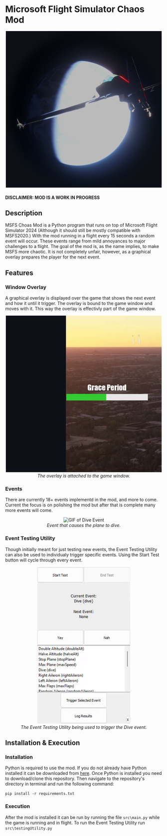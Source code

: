 # Microsoft Flight Simulator Chaos Mod

<p align="center">
    <img src="https://github.com/WaxyCraft/MSFSChaosMod/blob/main/assets/samples/space.png" alt="Logo?"/>
</p>

#### **DISCLAIMER: MOD IS A WORK IN PROGRESS**

## Description

MSFS Choas Mod is a Python program that runs on top of Microsoft Flight Simulator 2024 (Although it should still be mostly compatible with MSFS2020.) With the mod running in a flight every 15 seconds a random event will occur. These events range from mild annoyances to major challenges to a flight. The goal of the mod is, as the name implies, to make MSFS more chaotic. It is not completely unfair, however, as a graphical overlay prepares the player for the next event.

## Features

### Window Overlay

A graphical overlay is displayed over the game that shows the next event and how it until it trigger. The overlay  is bound to the game window and moves with it. This way the overlay is effectivly part of the game window.

<p align="center">
    <img src="https://github.com/WaxyCraft/MSFSChaosMod/blob/main/assets/samples/overlay.gif" alt="GIF of Overlay"/>
    <br>
    <em>The overlay is attached to the game window.</em>
</p>

### Events

There are currently 18+ events implementd in the mod, and more to come. Current the focus is on polishing the mod but after that is complete many more events will come.

<p align="center">
    <img src="https://github.com/WaxyCraft/MSFSChaosMod/blob/main/assets/samples/dive.gif" alt="GIF of Dive Event"/>
    <br>
    <em>Event that causes the plane to dive.</em>
</p>

### Event Testing Utility

Though initially meant for just testing new events, the Event Testing Utility can also be used to individualy trigger specific events. Using the Start Test button will cycle through every event.

<p align="center">
    <img src="https://github.com/WaxyCraft/MSFSChaosMod/blob/main/assets/samples/testingUtility.gif" alt="Image of Event Testing Utility"/>
    <br>
    <em>The Event Testing Utility being used to trigger the Dive event.</em>
</p>

## Installation & Execution

### Installation

Python is required to use the mod. If you do not already have Python installed it can be downloaded from [here](https://www.python.org/downloads/). Once Python is installed you need to download/clone this repository. Then navigate to the repository's directory in terminal and run the following command:

```
pip install -r requirements.txt
```

### Execution

After the mod is installed it can be run by running the file `src\main.py` while the game is running and in flight. To run the Event Testing Utility run `src\testingUtility.py`
